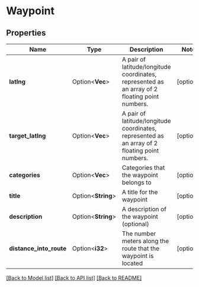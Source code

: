 # Waypoint

## Properties

Name | Type | Description | Notes
------------ | ------------- | ------------- | -------------
**latlng** | Option<**Vec<f32>**> | A pair of latitude/longitude coordinates, represented as an array of 2 floating point numbers. | [optional]
**target_latlng** | Option<**Vec<f32>**> | A pair of latitude/longitude coordinates, represented as an array of 2 floating point numbers. | [optional]
**categories** | Option<**Vec<String>**> | Categories that the waypoint belongs to | [optional]
**title** | Option<**String**> | A title for the waypoint | [optional]
**description** | Option<**String**> | A description of the waypoint (optional) | [optional]
**distance_into_route** | Option<**i32**> | The number meters along the route that the waypoint is located | [optional]

[[Back to Model list]](../README.md#documentation-for-models) [[Back to API list]](../README.md#documentation-for-api-endpoints) [[Back to README]](../README.md)


